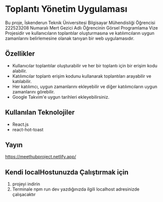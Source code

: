 # Toplantı Yönetim Uygulaması

Bu proje, İskenderun Teknik Üniversitesi Bilgisayar Mühendisliği Öğrencisi 222523208 Numaralı Mert Gezici Adlı Öğrencinin Görsel Programlama Vize Projesidir ve kullanıcıların toplantılar oluşturmasına ve katılımcıların uygun zamanlarını belirlemesine olanak tanıyan bir web uygulamasıdır.

## Özellikler

- Kullanıcılar toplantılar oluşturabilir ve her bir toplantı için bir erişim kodu alabilir.
- Katılımcılar toplantı erişim kodunu kullanarak toplantıları arayabilir ve katılabilir.
- Her katılımcı, uygun zamanlarını ekleyebilir ve diğer katılımcıların uygun zamanlarını görebilir.
- Google Takvim'e uygun tarihleri ekleyebilirsiniz.

## Kullanılan Teknolojiler

- React.js
- react-hot-toast

## Yayın

https://meethubproject.netlify.app/

## Kendi localHostunuzda Çalıştırmak için

1. projeyi indirin
2. Terminale npm run dev yazdığınızda ilgili localhost adresinizde çalışacaktır